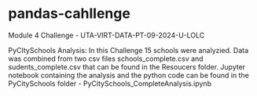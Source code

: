 # pandas-cahllenge

Module 4 Challenge - UTA-VIRT-DATA-PT-09-2024-U-LOLC 

PyCItySchools Analysis:
In this Challenge 15 schools were analyzied. Data was combined from two csv files schools_complete.csv and sudents_complete.csv that can be found in the Resoucers folder. 
Jupyter notebook containing the analysis and the python code can be found in the PyCitySchools folder - PyCitySchools_CompleteAnalysis.ipynb

